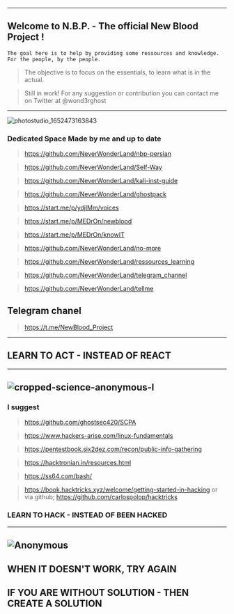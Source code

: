 -----------------------------------
## Welcome to N.B.P. - The official New Blood Project !

    The goal here is to help by providing some ressources and knowledge. For the people, by the people.

> The objective is to focus on the essentials, to learn what is in the actual.

> Still in work! For any suggestion or contribution you can contact me on Twitter at @wond3rghost
-----------------------------------

![photostudio_1652473163843](https://user-images.githubusercontent.com/64184513/171743001-02a4baac-b08d-489d-8ec1-998b6f8436f2.png)

### Dedicated Space Made by me and up to date

  > https://github.com/NeverWonderLand/nbp-persian

  > https://github.com/NeverWonderLand/Self-Way

  > https://github.com/NeverWonderLand/kali-inst-guide

  > https://github.com/NeverWonderLand/ghostpack
  
  > https://start.me/p/ydjlMm/voices

  > https://start.me/p/MEDrOn/newblood
 
  > https://start.me/p/MEDrOn/knowIT
 
  > https://github.com/NeverWonderLand/no-more
 
  > https://github.com/NeverWonderLand/ressources_learning
 
  > https://github.com/NeverWonderLand/telegram_channel

  > https://github.com/NeverWonderLand/tellme

## Telegram chanel

  > https://t.me/NewBlood_Project
 
---------------------
## LEARN TO ACT - INSTEAD OF REACT
--------------------
![cropped-science-anonymous-l](https://user-images.githubusercontent.com/64184513/171263649-4a26e75e-5371-41d7-9e5d-9df629c41827.jpg)
--------------------
### I suggest

> https://github.com/ghostsec420/SCPA

> https://www.hackers-arise.com/linux-fundamentals

> https://pentestbook.six2dez.com/recon/public-info-gathering

> https://hacktronian.in/resources.html

> https://ss64.com/bash/

> https://book.hacktricks.xyz/welcome/getting-started-in-hacking
        or via github; https://github.com/carlospolop/hacktricks
        

### LEARN TO HACK - INSTEAD OF BEEN HACKED
-------------------
![Anonymous](https://user-images.githubusercontent.com/64184513/171263895-ef0fafc8-24c9-4f0b-81c4-8d114629fff3.jpg)
-------------------
## WHEN IT DOESN'T WORK, TRY AGAIN
## IF YOU ARE WITHOUT SOLUTION - THEN CREATE A SOLUTION

